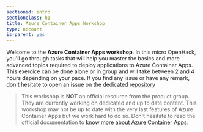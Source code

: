 ```yaml
---
sectionid: intro
sectionclass: h1
title: Azure Container Apps Workshop
type: nocount
is-parent: yes
---
```


Welcome to the **Azure Container Apps workshop**. In this micro OpenHack, you'll go through tasks that will help you master the basics and more advanced topics required to deploy applications to Azure Container Apps. This exercice can be done alone or in group and will take between 2 and 4 hours depending on your pace. If you find any issue or have any remark, don't hesitate to open an issue on the dedicated [repository
](https://github.com/lgmorand/workshop-aca/)

> This workshop is **NOT** an official resource from the product group. They are currently working on dedicated and up to date content. This workshop may not be up to date with the very last features of Azure Container Apps but we work hard to do so. Don't hesitate to read the official documentation to [know more about Azure Container Apps](https://docs.microsoft.com/en-us/azure/container-apps/).
